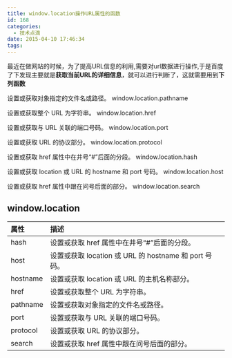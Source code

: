 ```yaml
---
title: window.location操作URL属性的函数
id: 168
categories:
  - 技术点滴
date: 2015-04-10 17:46:34
tags:
---
```


最近在做网站的时候，为了提高URL信息的利用,需要对url数据进行操作,于是百度了下发现主要就是**获取当前URL的详细信息**，就可以进行判断了，这就需要用到**下列函数**

设置或获取对象指定的文件名或路径。
window.location.pathname

设置或获取整个 URL 为字符串。
window.location.href

设置或获取与 URL 关联的端口号码。
window.location.port

设置或获取 URL 的协议部分。
window.location.protocol

设置或获取 href 属性中在井号“#”后面的分段。
window.location.hash
<!--more-->
设置或获取 location 或 URL 的 hostname 和 port 号码。
window.location.host

设置或获取 href 属性中跟在问号后面的部分。
window.location.search

## <a name="t1"></a>window.location

<table width="100%" border="0" cellspacing="0" cellpadding="0">
<thead>
<tr>
<th align="left">属性</th>
<th align="left">描述</th>
</tr>
</thead>
<tbody>
<tr>
<td>hash</td>
<td>设置或获取 href 属性中在井号“#”后面的分段。</td>
</tr>
<tr>
<td>host</td>
<td>设置或获取 location 或 URL 的 hostname 和 port 号码。</td>
</tr>
<tr>
<td>hostname</td>
<td>设置或获取 location 或 URL 的主机名称部分。</td>
</tr>
<tr>
<td>href</td>
<td>设置或获取整个 URL 为字符串。</td>
</tr>
<tr>
<td>pathname</td>
<td>设置或获取对象指定的文件名或路径。</td>
</tr>
<tr>
<td>port</td>
<td>设置或获取与 URL 关联的端口号码。</td>
</tr>
<tr>
<td>protocol</td>
<td>设置或获取 URL 的协议部分。</td>
</tr>
<tr>
<td>search</td>
<td>设置或获取 href 属性中跟在问号后面的部分。</td>
</tr>
</tbody>
</table>